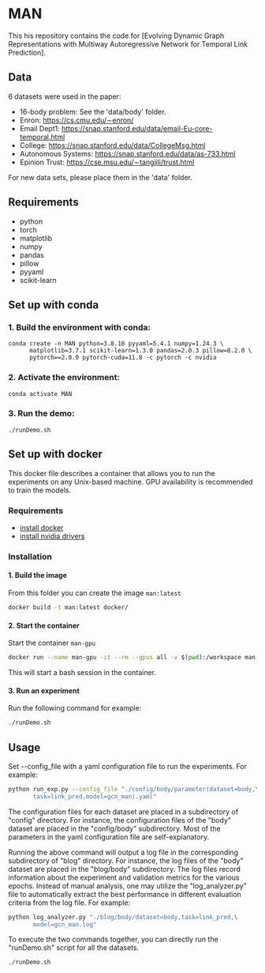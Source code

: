MAN
=====

This his repository contains the code for [Evolving Dynamic Graph Representations with Multiway Autoregressive Network for Temporal Link Prediction].

## Data

6 datasets were used in the paper:

- 16-body problem: See the 'data/body' folder. 
- Enron: https://cs.cmu.edu/∼enron/
- Email Dept1: https://snap.stanford.edu/data/email-Eu-core-temporal.html
- College: https://snap.stanford.edu/data/CollegeMsg.html
- Autonomous Systems: https://snap.stanford.edu/data/as-733.html
- Epinion Trust: https://cse.msu.edu/∼tangjili/trust.html

For new data sets, please place them in the 'data' folder.

## Requirements

* python
* torch
* matplotlib
* numpy
* pandas
* pillow
* pyyaml
* scikit-learn

## Set up with conda

### 1. Build the environment with conda: 
```
conda create -n MAN python=3.8.10 pyyaml=5.4.1 numpy=1.24.3 \
      matplotlib=3.7.1 scikit-learn=1.3.0 pandas=2.0.3 pillow=8.2.0 \
      pytorch==2.0.0 pytorch-cuda=11.8 -c pytorch -c nvidia
```

### 2. Activate the environment:
```
conda activate MAN
```

### 3. Run the demo:
```
./runDemo.sh
```

## Set up with docker

This docker file describes a container that allows you to run the experiments on any Unix-based machine. GPU availability is recommended to train the models. 

### Requirements

- [install docker](https://docs.docker.com/install/)
- [install nvidia drivers](https://www.nvidia.com/Download/index.aspx?lang=en-us)

### Installation

#### 1. Build the image

From this folder you can create the image `man:latest`

```sh
docker build -t man:latest docker/
```

#### 2. Start the container

Start the container `man-gpu`

```sh
docker run --name man-gpu -it --rm --gpus all -v $(pwd):/workspace man:latest
```

This will start a bash session in the container.

#### 3. Run an experiment

Run the following command for example:

```sh
./runDemo.sh
```

## Usage

Set --config_file with a yaml configuration file to run the experiments. For example:

```sh
python run_exp.py --config_file "./config/body/parameter(dataset=body,\
       task=link_pred,model=gcn_man).yaml"
```
The configuration files for each dataset are placed in a subdirectory of "config" directory. For instance, the configuration files of the "body" dataset are placed in the "config/body" subdirectory. Most of the parameters in the yaml configuration file are self-explanatory. 

Running the above command will output a log file in the corresponding subdirectory of "blog" directory. For instance, the log files of the "body" dataset are placed in the "blog/body" subdirectory. The log files record information about the experiment and validation metrics for the various epochs. Instead of manual analysis, one may utilize the "log\_analyzer.py" file to automatically extract the best performance in different evaluation criteria from the log file. For example:

```sh
python log_analyzer.py "./blog/body/dataset=body,task=link_pred,\
       model=gcn_man.log"
```

To execute the two commands together, you can directly run the "runDemo.sh" script for all the datasets.

```sh
./runDemo.sh
```

